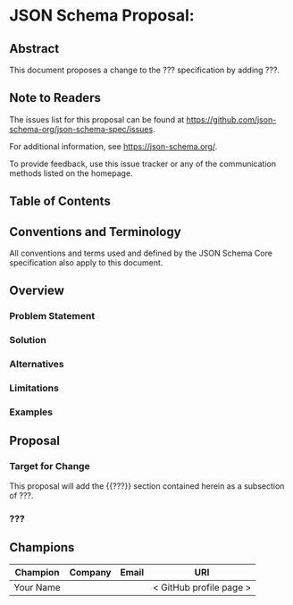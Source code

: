 # JSON Schema Proposal: <TODO>

## Abstract

<!--
Fill in the specification(s) that will change.  If adding a keyword, which vocabulary
will contain it?

For example

    This document proposes a change to the JSON Schema Core specification and
    Applicator vocabulary by adding the `propertyDependencies` keyword.

-->

This document proposes a change to the ??? specification by adding ???.

## Note to Readers

<!--
It would be a good idea to isolate the issues that discuss the feature by
updating the link below to include a query.
-->

The issues list for this proposal can be found at
<https://github.com/json-schema-org/json-schema-spec/issues>.

For additional information, see <https://json-schema.org/>.

To provide feedback, use this issue tracker or any of the communication methods
listed on the homepage.

## Table of Contents

## Conventions and Terminology

All conventions and terms used and defined by the JSON Schema Core specification
also apply to this document.

## Overview

### Problem Statement

<!-- What problem exists that needs solving? -->

### Solution

<!-- What is the solution? -->

### Alternatives

<!-- What other options have been considered? (summary, not detailed) -->

### Limitations

<!-- Are there any limitations inherent to the proposal? -->

### Examples

<!-- How will this feature be used? -->

## Proposal

### Target for Change

<!--
Where does this change go?

For example

    This proposal will add the {{propertyDependencies}} section contained herein as
    a subsection of JSON Schema Core, section 10.2.2 "Keywords for Applying
    Subschemas Conditionally."

-->

This proposal will add the {{???}} section contained herein as
a subsection of ???.

### ???

<!-- What is the text that will appear in the specification? -->

## Champions

| Champion                   | Company | Email                   | URI                              |
|----------------------------|---------|-------------------------|----------------------------------|
| Your Name                  |         |                         | < GitHub profile page >          |
